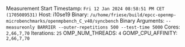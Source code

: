 Measurement Start Timestamp: `Fri 12 Jan 2024 08:58:51 PM CET (1705089531)`
Host: i10se19
Binary: `/u/home/friese/build/epcc-openmp-microbenchmarks/openmpbench_C_v40/syncbench`
Binary Arguments: `--measureonly BARRIER --outer-repetitions 500 --test-time 5000`
Cores: `2,66,7,70`
Iterations: `25`
OMP_NUM_THREADS: `4`
GOMP_CPU_AFFINITY: `2,66,7,70`
